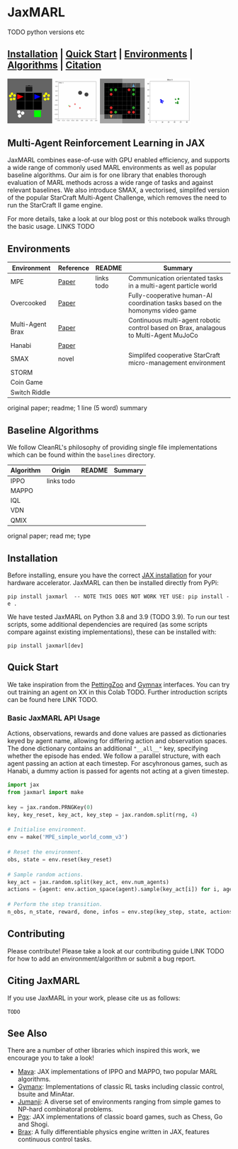 # JaxMARL

TODO python versions etc

[**Installation**](#install) | [**Quick Start**](#start) | [**Environments**](#environments) | [**Algorithms**](#algorithms) | [**Citation**](#cite)
---

<div class="collage">
    <div class="row" align="centre">
        <img src="docs/imgs/cramped_room.gif" alt="Overcooked" width="20%">
        <img src="docs/imgs/qmix_MPE_simple_tag_v3.gif" alt="MPE" width="20%">
        <img src="docs/imgs/storm.gif" alt="STORM" width="20%">
        <img src="docs/imgs/smax.gif" alt="SMAX" width="20%">
    </div>
</div>

## Multi-Agent Reinforcement Learning in JAX

JaxMARL combines ease-of-use with GPU enabled efficiency, and supports a wide range of commonly used MARL environments as well as popular baseline algorithms. Our aim is for one library that enables thorough evaluation of MARL methods across a wide range of tasks and against relevant baselines. We also introduce SMAX, a vectorised, simplifed version of the popular StarCraft Multi-Agent Challenge, which removes the need to run the StarCraft II game engine. 

For more details, take a look at our blog post or this notebook walks through the basic usage. LINKS TODO

<h2 name="environments" id="environments">Environments </h2>

| Environment | Reference | README | Summary |
| --- | --- | --- | --- |
| MPE | [Paper](https://arxiv.org/abs/1706.02275) | links todo | Communication orientated tasks in a multi-agent particle world
| Overcooked | [Paper](https://arxiv.org/abs/1910.05789) |  | Fully-cooperative human-AI coordination tasks based on the homonyms video game | 
| Multi-Agent Brax | [Paper](https://arxiv.org/abs/2003.06709) | | Continuous multi-agent robotic control based on Brax, analagous to Multi-Agent MuJoCo |
| Hanabi | [Paper](https://arxiv.org/abs/1902.00506) |  |  |
| SMAX | novel |   | Simplifed cooperative StarCraft micro-management environment |
| STORM |  |
| Coin Game |  |
| Switch Riddle |  | 

original paper; readme; 1 line (5 word) summary
 
<h2 name="algorithms" id="algorithms">Baseline Algorithms </h2>

We follow CleanRL's philosophy of providing single file implementations which can be found within the `baselines` directory.

| Algorithm |  Origin | README | Summary | 
| --- | --- | --- | --- |
| IPPO | links todo | 
| MAPPO |  |
| IQL |  |
| VDN |  | 
| QMIX |  |
orignal paper; read me; type

<h2 name="install" id="install">Installation </h2>

Before installing, ensure you have the correct [JAX installation]((https://github.com/google/jax#installation)) for your hardware accelerator. JaxMARL can then be installed directly from PyPi:

```
pip install jaxmarl  -- NOTE THIS DOES NOT WORK YET USE: pip install -e .
```
We have tested JaxMARL on Python 3.8 and 3.9 (TODO 3.9). To run our test scripts, some additional dependencies are required (as some scripts compare against existing implementations), these can be installed with:
```
pip install jaxmarl[dev]
```

<h2 name="start" id="start">Quick Start </h2>

We take inspiration from the [PettingZoo](https://github.com/Farama-Foundation/PettingZoo) and [Gymnax](https://github.com/RobertTLange/gymnax) interfaces. You can try out training an agent on XX in this Colab TODO. Further introduction scripts can be found here LINK TODO.

### Basic JaxMARL API  Usage

Actions, observations, rewards and done values are passed as dictionaries keyed by agent name, allowing for differing action and observation spaces. The done dictionary contains an additional `"__all__"` key, specifying whether the episode has ended. We follow a parallel structure, with each agent passing an action at each timestep. For ascyhronous games, such as Hanabi, a dummy action is passed for agents not acting at a given timestep.

```python 
import jax
from jaxmarl import make

key = jax.random.PRNGKey(0)
key, key_reset, key_act, key_step = jax.random.split(rng, 4)

# Initialise environment.
env = make('MPE_simple_world_comm_v3')

# Reset the environment.
obs, state = env.reset(key_reset)

# Sample random actions.
key_act = jax.random.split(key_act, env.num_agents)
actions = {agent: env.action_space(agent).sample(key_act[i]) for i, agent in enumerate(env.agents)}

# Perform the step transition.
n_obs, n_state, reward, done, infos = env.step(key_step, state, actions)
```

## Contributing 
Please contribute! Please take a look at our contributing guide LINK TODO for how to add an environment/algorithm or submit a bug report.

<h2 name="cite" id="cite">Citing JaxMARL </h2>
If you use JaxMARL in your work, please cite us as follows:

```
TODO
```

## See Also
There are a number of other libraries which inspired this work, we encourage you to take a look!
- [Mava](https://github.com/instadeepai/Mava): JAX implementations of IPPO and MAPPO, two popular MARL algorithms.
- [Gymanx](https://github.com/RobertTLange/gymnax): Implementations of classic RL tasks including classic control, bsuite and MinAtar.
- [Jumanji](https://github.com/instadeepai/jumanji): A diverse set of environments ranging from simple games to NP-hard combinatoral problems.
- [Pgx](https://github.com/sotetsuk/pgx): JAX implementations of classic board games, such as Chess, Go and Shogi.
- [Brax](https://github.com/google/brax): A fully differentiable physics engine written in JAX, features continuous control tasks.
